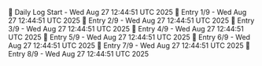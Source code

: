 📅 Daily Log Start - Wed Aug 27 12:44:51 UTC 2025
📌 Entry 1/9 - Wed Aug 27 12:44:51 UTC 2025
📌 Entry 2/9 - Wed Aug 27 12:44:51 UTC 2025
📌 Entry 3/9 - Wed Aug 27 12:44:51 UTC 2025
📌 Entry 4/9 - Wed Aug 27 12:44:51 UTC 2025
📌 Entry 5/9 - Wed Aug 27 12:44:51 UTC 2025
📌 Entry 6/9 - Wed Aug 27 12:44:51 UTC 2025
📌 Entry 7/9 - Wed Aug 27 12:44:51 UTC 2025
📌 Entry 8/9 - Wed Aug 27 12:44:51 UTC 2025
